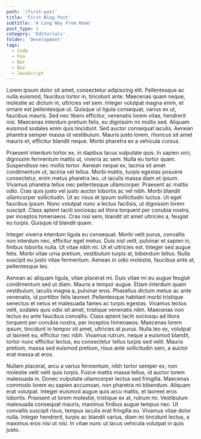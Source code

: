 ```yaml
---
path: '/first-post'
title: 'First Blog Post'
subtitle: 'A Long Way From Home'
post_type: 1
category: 'Editorials'
folder: 'Development'
tags:
  - Code
  - Foo
  - Bar
  - Baz
  - JavaScript
---
```


Lorem ipsum dolor sit amet, consectetur adipiscing elit. Pellentesque ac nulla euismod, faucibus tortor in, tincidunt ante. Maecenas quam neque, molestie ac dictum in, ultricies vel sem. Integer volutpat magna enim, et ornare est pellentesque ut. Quisque ut ligula consequat, varius ex ut, faucibus mauris. Sed nec libero efficitur, venenatis lorem vitae, hendrerit nisi. Maecenas interdum pretium felis, eu dignissim mi mollis sed. Aliquam euismod sodales enim quis tincidunt. Sed auctor consequat iaculis. Aenean pharetra semper massa id vestibulum. Mauris justo lorem, rhoncus sit amet mauris et, efficitur blandit neque. Morbi pharetra ex a vehicula cursus.

Praesent interdum tortor ex, in dapibus lacus vulputate quis. In sapien orci, dignissim fermentum mattis ut, viverra ac sem. Nulla eu tortor quam. Suspendisse nec mollis tortor. Aenean neque ex, lacinia sit amet condimentum ut, lacinia vel tellus. Morbi mattis, turpis egestas posuere consectetur, enim metus pharetra leo, ut iaculis massa diam et ipsum. Vivamus pharetra tellus nec pellentesque ullamcorper. Praesent ac mattis odio. Cras quis justo vel justo auctor lobortis ac vel nibh. Morbi blandit ullamcorper sollicitudin. Ut ac risus et ipsum sollicitudin luctus. Ut eget faucibus ipsum. Nunc volutpat nunc a lectus facilisis, ut dignissim lorem suscipit. Class aptent taciti sociosqu ad litora torquent per conubia nostra, per inceptos himenaeos. Cras nisl sem, blandit sit amet ultricies a, feugiat eu turpis. Quisque id blandit quam.

Integer viverra interdum ligula eu consequat. Morbi velit purus, convallis non interdum nec, efficitur eget metus. Duis nisl velit, pulvinar et sapien in, finibus lobortis nulla. Ut vitae nibh mi. Ut et ultricies est. Integer sed augue felis. Morbi vitae urna pretium, vestibulum turpis at, bibendum tellus. Nulla suscipit eu justo vitae fermentum. Aenean in odio molestie, faucibus ante at, pellentesque leo.

Aenean ac aliquam ligula, vitae placerat mi. Duis vitae mi eu augue feugiat condimentum sed ut diam. Mauris a tempor augue. Etiam interdum quam vestibulum, iaculis magna a, pulvinar eros. Phasellus dictum metus ac ante venenatis, id porttitor felis laoreet. Pellentesque habitant morbi tristique senectus et netus et malesuada fames ac turpis egestas. Vivamus lectus velit, sodales quis odio sit amet, tristique venenatis nibh. Maecenas non lectus eu ante faucibus convallis. Class aptent taciti sociosqu ad litora torquent per conubia nostra, per inceptos himenaeos. Maecenas lorem ipsum, tincidunt in tempor sit amet, ultricies at purus. Nulla leo ex, volutpat ut laoreet eu, efficitur nec nibh. Vivamus rutrum, neque a euismod blandit, tortor nunc efficitur lectus, eu consectetur tellus turpis sed velit. Mauris pretium, massa sed euismod pretium, risus ante sollicitudin sem, a auctor erat massa at eros.

Nullam placerat, arcu a varius fermentum, nibh tortor semper ex, non molestie velit velit quis turpis. Fusce mattis massa tellus, id auctor lorem malesuada in. Donec vulputate ullamcorper lectus sed fringilla. Maecenas commodo lorem eu sapien accumsan, non pharetra mi bibendum. Aliquam erat volutpat. Integer euismod augue quis arcu mattis, et laoreet eros lobortis. Praesent ut lorem molestie, tristique ex at, rutrum mi. Vestibulum malesuada consequat mauris, maximus finibus augue tempus nec. Ut convallis suscipit risus, tempus iaculis erat fringilla eu. Vivamus vitae dolor nulla. Integer hendrerit, turpis ac blandit varius, diam mi tincidunt lectus, a maximus eros nisi ut nisi. In vitae nunc ut lacus vehicula volutpat in quis justo. 